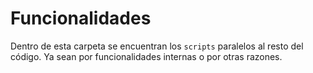 # Funcionalidades

Dentro de esta carpeta se encuentran los `scripts` paralelos al resto del código. 
Ya sean por funcionalidades internas o por otras razones.